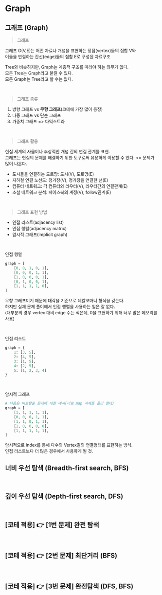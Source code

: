# Graph

## 그래프 (Graph)

> 그래프

그래프 G(V,E)는 어떤 자료나 개념을 표현하는 정점(vertex)들의 집합 V와 <br/>
이들을 연결하는 간선(edge)들의 집합 E로 구성된 자료구조

Tree와 비슷하지만, Graph는 계층적 구조를 따라야 하는 의무가 없다. <br/>
모든 Tree는 Graph라고 불릴 수 있다. <br/>
모든 Graph는 Tree라고 할 수는 없다.

<br/>

> 그래프 종류

1. 방향 그래프 vs **무향 그래프**(코테에 가장 많이 등장)
2. 다중 그래프 vs 단순 그래프
3. 가중치 그래프 => 다익스트라

<br/>

> 그래프 활용

현실 세계의 사물이나 추상적인 개념 간의 연결 관계를 표현. <br/>
그래프는 현실의 문제를 해결하기 위한 도구로써 유용하게 이용할 수 있다. <= 문제가 많이 나온다.

- 도시들을 연결하는 도로망: 도시(V), 도로망(E)
- 지하철 연결 노선도: 정거장(V), 정거장을 연결한 선(E)
- 컴퓨터 네트워크: 각 컴퓨터와 라우터(V), 라우터간의 연결관계(E)
- 소셜 네트워크 분석: 페이스북의 계정(V), follow관계(E)

<br/>

> 그래프 표현 방법

- 인접 리스트(adjacency list)
- 인접 행렬(adjacency matrix)
- 암시적 그래프(implicit graph)

<br/>

인접 행렬

```python
graph = [
    [0, 0, 1, 0, 1],
    [0, 0, 0, 1, 1],
    [1, 0, 0, 0, 1],
    [0, 1, 0, 0, 1],
    [1, 1, 1, 1, 0],
]
```

무향 그래프이기 때문에 대각을 기준으로 데칼코마니 형식을 갖는다. <br/>
하지만 실제 문제 풀이에서 인접 행렬을 사용하는 일은 잘 없다. <br/>
(대부분의 경우 vertex 대비 edge 수는 적은데, 0을 표현하기 위해 너무 많은 메모리를 사용)

<br/>

인접 리스트

```python
graph = {
    1: [3, 5],
    2: [4, 5],
    3: [1, 5],
    4: [2, 5],
    5: [1, 2, 3, 4]
}
```

<br/>

암시적 그래프

```python
# 다음은 미로탈출 문제에 대한 예시(미로 map 자체를 옮긴 형태)
graph = [
    [1, 1, 1, 1, 1],
    [0, 0, 0, 1, 1],
    [1, 1, 0, 1, 1],
    [1, 0, 0, 0, 0],
    [1, 1, 1, 1, 1],
]
```

암시적으로 index를 통해 다수의 Vertex같의 연결형태를 표현하는 방식. <br/>
인접 리스트보다 더 많은 경우에서 사용하게 될 것.

## 너비 우선 탐색 (Breadth-first search, BFS)

<br/>

## 깊이 우선 탐색 (Depth-first search, DFS)

<br/>

## [코테 적용] 👉 [1번 문제] 완전 탐색

<br/>

## [코테 적용] 👉 [2번 문제] 최단거리 (BFS)

<br/>

## [코테 적용] 👉 [3번 문제] 완전탐색 (DFS, BFS)

<br/>
